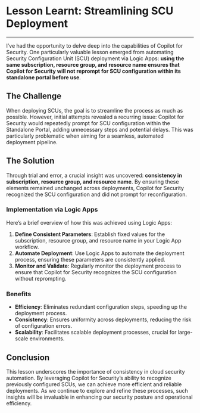 # Lesson Learnt: Streamlining SCU Deployment
---
I’ve had the opportunity to delve deep into the capabilities of Copilot for Security. One particularly valuable lesson emerged from automating Security Configuration Unit (SCU) deployment via Logic Apps: **using the same subscription, resource group, and resource name ensures that Copilot for Security will not reprompt for SCU configuration within its standalone portal before use**.

## The Challenge

When deploying SCUs, the goal is to streamline the process as much as possible. However, initial attempts revealed a recurring issue: Copilot for Security would repeatedly prompt for SCU configuration within the Standalone Portal, adding unnecessary steps and potential delays. This was particularly problematic when aiming for a seamless, automated deployment pipeline.

## The Solution

Through trial and error, a crucial insight was uncovered: **consistency in subscription, resource group, and resource name**. By ensuring these elements remained unchanged across deployments, Copilot for Security recognized the SCU configuration and did not prompt for reconfiguration.

### Implementation via Logic Apps

Here’s a brief overview of how this was achieved using Logic Apps:

1. **Define Consistent Parameters**: Establish fixed values for the subscription, resource group, and resource name in your Logic App workflow.
2. **Automate Deployment**: Use Logic Apps to automate the deployment process, ensuring these parameters are consistently applied.
3. **Monitor and Validate**: Regularly monitor the deployment process to ensure that Copilot for Security recognizes the SCU configuration without reprompting.

### Benefits

- **Efficiency**: Eliminates redundant configuration steps, speeding up the deployment process.
- **Consistency**: Ensures uniformity across deployments, reducing the risk of configuration errors.
- **Scalability**: Facilitates scalable deployment processes, crucial for large-scale environments.

## Conclusion

This lesson underscores the importance of consistency in cloud security automation. By leveraging Copilot for Security’s ability to recognize previously configured SCUs, we can achieve more efficient and reliable deployments. As we continue to explore and refine these processes, such insights will be invaluable in enhancing our security posture and operational efficiency.

